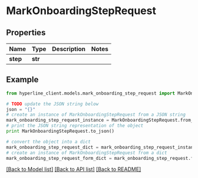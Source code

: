 # MarkOnboardingStepRequest


## Properties
Name | Type | Description | Notes
------------ | ------------- | ------------- | -------------
**step** | **str** |  | 

## Example

```python
from hyperline_client.models.mark_onboarding_step_request import MarkOnboardingStepRequest

# TODO update the JSON string below
json = "{}"
# create an instance of MarkOnboardingStepRequest from a JSON string
mark_onboarding_step_request_instance = MarkOnboardingStepRequest.from_json(json)
# print the JSON string representation of the object
print MarkOnboardingStepRequest.to_json()

# convert the object into a dict
mark_onboarding_step_request_dict = mark_onboarding_step_request_instance.to_dict()
# create an instance of MarkOnboardingStepRequest from a dict
mark_onboarding_step_request_form_dict = mark_onboarding_step_request.from_dict(mark_onboarding_step_request_dict)
```
[[Back to Model list]](../README.md#documentation-for-models) [[Back to API list]](../README.md#documentation-for-api-endpoints) [[Back to README]](../README.md)


